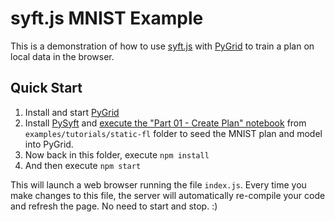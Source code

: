# syft.js MNIST Example

This is a demonstration of how to use [syft.js](https://github.com/openmined/syft.js)
with [PyGrid](https://github.com/OpenMined/pygrid) to train a plan on local data in the browser.

## Quick Start

1. Install and start [PyGrid](https://github.com/OpenMined/pygrid)
2. Install [PySyft](https://github.com/OpenMined/PySyft) and [execute the "Part 01 - Create Plan" notebook](https://github.com/OpenMined/PySyft/blob/master/examples/tutorials/static-fl/Part%2001%20-%20Create%20Plan.ipynb) from `examples/tutorials/static-fl` folder to seed the MNIST plan and model into PyGrid.
3. Now back in this folder, execute `npm install`
4. And then execute `npm start`

This will launch a web browser running the file `index.js`. Every time you make changes to this file, the server will automatically re-compile your code and refresh the page. No need to start and stop. :)
